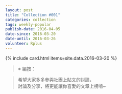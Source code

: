 ```yaml
---
layout: post
title: "Collection #001"
categories: collection
tags: weekly-popular
publish-date: 2016-04-05
date-since: 2016-03-20
date-until: 2016-03-26
volunteer: Rplus
---
```


{% include card.html items=site.data.2016-03-20 %}

> ※ 編按：

> 希望大家多多參與社團上貼文的討論，  
> 討論及分享，將更能讓你喜愛的文章上榜唷~
